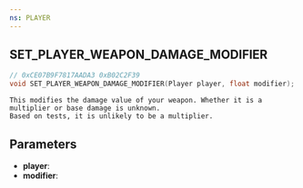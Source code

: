 ```yaml
---
ns: PLAYER
---
```

## SET_PLAYER_WEAPON_DAMAGE_MODIFIER

```c
// 0xCE07B9F7817AADA3 0xB02C2F39
void SET_PLAYER_WEAPON_DAMAGE_MODIFIER(Player player, float modifier);
```

```
This modifies the damage value of your weapon. Whether it is a multiplier or base damage is unknown.   
Based on tests, it is unlikely to be a multiplier.  
```

## Parameters
* **player**: 
* **modifier**: 

